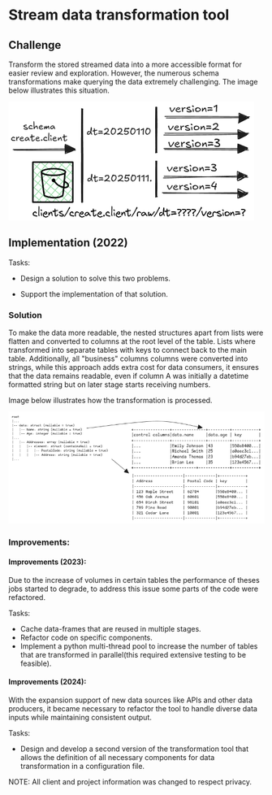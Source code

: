 # Stream data transformation tool

## Challenge

Transform the stored streamed data into a more accessible format for easier review and exploration. However, the numerous schema transformations make querying the data extremely challenging. The image below illustrates this situation.

![alt text](imgs/raw_to_transformed.png)

## Implementation (2022)

Tasks:

- Design a solution to solve this two problems.

- Support the implementation of that solution.

### Solution

To make the data more readable, the nested structures apart from lists were flatten and converted to columns at the root level of the table. Lists where transformed into separate tables with keys to connect back to the main table. Additionally, all "business" columns columns were converted into strings, while this approach adds extra cost for data consumers, it ensures that the data remains readable, even if column A was initially a datetime formatted string but on later stage starts receiving numbers.

Image below illustrates how the transformation is processed.

![alt text](imgs/raw_to_transformed_3.png)

### Improvements:

#### Improvements (2023):

Due to the increase of volumes in certain tables the performance of theses jobs started to degrade, to address this issue some parts of the code were refactored.

Tasks:
- Cache data-frames that are reused in multiple stages.
- Refactor code on specific components.
- Implement a python multi-thread pool to increase the number of tables that are transformed in parallel(this required extensive testing to be feasible).

#### Improvements (2024):

With the expansion support of new data sources like APIs and other data producers, it became necessary to refactor the tool to handle diverse data inputs while maintaining consistent output.

Tasks:

- Design and develop a second version of the transformation tool that allows the definition of all necessary components for data transformation in a configuration file.

NOTE: All client and project information was changed to respect privacy.
